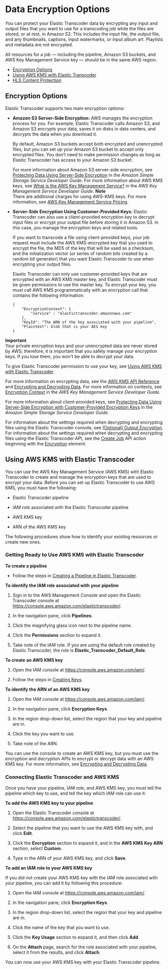 # Data Encryption Options<a name="encryption"></a>

You can protect your Elastic Transcoder data by encrypting any input and output files that you want to use for a transcoding job while the files are stored, or at rest, in Amazon S3\. This includes the input file, the output file, and any thumbnails, captions, input watermarks, or input album art\. Playlists and metadata are not encrypted\.

All resources for a job — including the pipeline, Amazon S3 buckets, and AWS Key Management Service key — should be in the same AWS region\.


+ [Encryption Options](#encryption-options)
+ [Using AWS KMS with Elastic Transcoder](#using-kms)
+ [HLS Content Protection](content-protection.md)

## Encryption Options<a name="encryption-options"></a>

Elastic Transcoder supports two main encryption options:

+ **Amazon S3 Server\-Side Encryption:** AWS manages the encryption process for you\. For example, Elastic Transcoder calls Amazon S3, and Amazon S3 encrypts your data, saves it on disks in data centers, and decrypts the data when you download it\.

  By default, Amazon S3 buckets accept both encrypted and unencrypted files, but you can set up your Amazon S3 bucket to accept only encrypted files\. You don’t need to make permission changes as long as Elastic Transcoder has access to your Amazon S3 bucket\. 

  For more information about Amazon S3 server\-side encryption, see [Protecting Data Using Server\-Side Encryption](http://docs.aws.amazon.com/AmazonS3/latest/dev/serv-side-encryption.html) in the *Amazon Simple Storage Service Developer Guide*\. For more information about AWS KMS keys, see [What is the AWS Key Management Service?](http://docs.aws.amazon.com/kms/latest/developerguide/overview.html) in the *AWS Key Management Service Developer Guide*\.
**Note**  
There are additional charges for using AWS\-KMS keys\. For more information, see [AWS Key Management Service Pricing](https://aws.amazon.com/kms/pricing)\.

+ **Server\-Side Encryption Using Customer\-Provided Keys:** Elastic Transcoder can also use a client\-provided encryption key to decrypt input files or encrypt your output file before storing it in Amazon S3\. In this case, you manage the encryption keys and related tools\.

  If you want to transcode a file using client\-provided keys, your job request must include the AWS KMS\-encrypted key that you used to encrypt the file, the MD5 of the key that will be used as a checksum, and the initialization vector \(or series of random bits created by a random bit generator\) that you want Elastic Transcoder to use when encrypting your output files\. 

  Elastic Transcoder can only use customer\-provided keys that are encrypted with an AWS KMS master key, and Elastic Transcoder must be given permissions to use the master key\. To encrypt your key, you must call AWS KMS programmatically with an encryption call that contains the following information: 

  ```
  {
      "EncryptionContext": {
          "service" : "elastictranscoder.amazonaws.com"
      },
      "KeyId": "The ARN of the key associated with your pipeline",
      "Plaintext": blob that is your AES key
  }
  ```
**Important**  
Your private encryption keys and your unencrypted data are never stored by AWS; therefore, it is important that you safely manage your encryption keys\. If you lose them, you won't be able to decrypt your data\. 

  To give Elastic Transcoder permission to use your key, see [Using AWS KMS with Elastic Transcoder](#using-kms)\.

  For more information on encrypting data, see the [AWS KMS API Reference](https://docs.aws.amazon.com/kms/latest/APIReference/API_Encrypt.html) and [Encrypting and Decrypting Data](http://docs.aws.amazon.com/kms/latest/developerguide/programming-encryption.html)\. For more information on contexts, see [Encryption Context](http://docs.aws.amazon.com/kms/latest/developerguide/encrypt-context.html) in the *AWS Key Management Service Developer Guide*\.

  For more information about client\-provided keys, see [Protecting Data Using Server\-Side Encryption with Customer\-Provided Encryption Keys](http://docs.aws.amazon.com/AmazonS3/latest/dev/ServerSideEncryptionCustomerKeys.html) in the *Amazon Simple Storage Service Developer Guide*\.

For information about the settings required when decrypting and encrypting files using the Elastic Transcoder console, see [\(Optional\) Output Encryption](job-settings.md#job-encryption-settings)\. For information about the settings required when decrypting and encrypting files using the Elastic Transcoder API, see the [Create Job](create-job.md) API action beginning with the [Encryption](create-job.md#create-job-request-inputs-encryption) element\.

## Using AWS KMS with Elastic Transcoder<a name="using-kms"></a>

You can use the AWS Key Management Service \(AWS KMS\) with Elastic Transcoder to create and manage the encryption keys that are used to encrypt your data\. Before you can set up Elastic Transcoder to use AWS KMS, you must have the following:

+ Elastic Transcoder pipeline

+ IAM role associated with the Elastic Transcoder pipeline

+ AWS KMS key

+ ARN of the AWS KMS key

The following procedures show how to identify your existing resources or create new ones\.

### Getting Ready to Use AWS KMS with Elastic Transcoder<a name="getting-ready-kms"></a>

**To create a pipeline**

+ Follow the steps in [Creating a Pipeline in Elastic Transcoder](creating-pipelines.md)\.

**To identify the IAM role associated with your pipeline**

1. Sign in to the AWS Management Console and open the Elastic Transcoder console at [https://console\.aws\.amazon\.com/elastictranscoder/](https://console.aws.amazon.com/elastictranscoder/)\.

1. In the navigation pane, click **Pipelines**\.

1. Click the magnifying glass icon next to the pipeline name\.

1. Click the **Permissions** section to expand it\.

1. Take note of the IAM role\. If you are using the default role created by Elastic Transcoder, the role is **Elastic\_Transcoder\_Default\_Role**\.

**To create an AWS KMS key**

1. Open the IAM console at [https://console\.aws\.amazon\.com/iam/](https://console.aws.amazon.com/iam/)\.

1. Follow the steps in [Creating Keys](https://docs.aws.amazon.com/kms/latest/developerguide/create-keys.html)\.

**To identify the ARN of an AWS KMS key**

1. Open the IAM console at [https://console\.aws\.amazon\.com/iam/](https://console.aws.amazon.com/iam/)\.

1. In the navigation pane, click **Encryption Keys**\.

1. In the region drop\-down list, select the region that your key and pipeline are in\.

1. Click the key you want to use\.

1. Take note of the ARN\.

You can use the console to create an AWS KMS key, but you must use the encryption and decryption APIs to encrypt or decrypt data with an AWS KMS key\. For more information, see [Encrypting and Decrypting Data](http://docs.aws.amazon.com/kms/latest/developerguide/programming-encryption.html)\.

### Connecting Elastic Transcoder and AWS KMS<a name="connecting-ets-and-kms"></a>

Once you have your pipeline, IAM role, and AWS KMS key, you must tell the pipeline which key to use, and tell the key which IAM role can use it\.

**To add the AWS KMS key to your pipeline**

1. Open the Elastic Transcoder console at [https://console\.aws\.amazon\.com/elastictranscoder/](https://console.aws.amazon.com/elastictranscoder/)\.

1. Select the pipeline that you want to use the AWS KMS key with, and click **Edit**\.

1. Click the **Encryption** section to expand it, and in the **AWS KMS Key ARN** section, select **Custom**\.

1. Type in the ARN of your AWS KMS key, and click **Save**\.

**To add an IAM role to your AWS KMS key**

If you did not create your AWS KMS key with the IAM role associated with your pipeline, you can add it by following this procedure:

1. Open the IAM console at [https://console\.aws\.amazon\.com/iam/](https://console.aws.amazon.com/iam/)\.

1. In the navigation pane, click **Encryption Keys**\.

1. In the region drop\-down list, select the region that your key and pipeline are in\.

1. Click the name of the key that you want to use\.

1. Click the **Key Usage** section to expand it, and then click **Add**\.

1. On the **Attach** page, search for the role associated with your pipeline, select it from the results, and click **Attach**\.

You can now use your AWS KMS key with your Elastic Transcoder pipeline\.